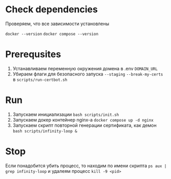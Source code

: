 # Check dependencies
Проверяем, что все зависимости установлены

`docker --version`
`docker compose --version`

# Prerequsites
1. Устанавливаем переменную окружения домена в .env `DOMAIN_URL`
2. Убираем флаги для безопасного запуска `--staging` `--break-my-certs` в `scripts/run-certbot.sh`

# Run
1. Запускаем инициализации `bash scripts/init.sh`
2. Запускаем докер контейнер nginx-a `docker compose up -d nginx`
3. Запускаем скрипт повторной генерации сертификата, как демон `bash scripts/infinity-loop &`

# Stop
Если понадобится убить процесс, то находим по имени скрипта 
`ps aux | grep infinity-loop` и удалеям процесс `kill -9 <pid>`